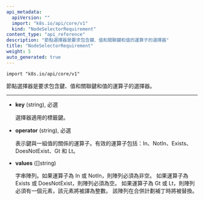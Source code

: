 ```yaml
---
api_metadata:
  apiVersion: ""
  import: "k8s.io/api/core/v1"
  kind: "NodeSelectorRequirement"
content_type: "api_reference"
description: "節點選擇器是要求包含鍵、值和關聯鍵和值的運算子的選擇器"
title: "NodeSelectorRequirement"
weight: 5
auto_generated: true
---
```

<!--
api_metadata:
  apiVersion: ""
  import: "k8s.io/api/core/v1"
  kind: "NodeSelectorRequirement"
content_type: "api_reference"
description: "A node selector requirement is a selector that contains values, a key, and an operator that relates the key and values."
title: "NodeSelectorRequirement"
weight: 5
auto_generated: true
-->

<!--
The file is auto-generated from the Go source code of the component using a generic
[generator](https://github.com/kubernetes-sigs/reference-docs/). To learn how
to generate the reference documentation, please read
[Contributing to the reference documentation](/docs/contribute/generate-ref-docs/).
To update the reference content, please follow the 
[Contributing upstream](/docs/contribute/generate-ref-docs/contribute-upstream/)
guide. You can file document formatting bugs against the
[reference-docs](https://github.com/kubernetes-sigs/reference-docs/) project.
-->



`import "k8s.io/api/core/v1"`


<!--
A node selector requirement is a selector that contains values, a key, and an operator that relates the key and values.
-->
   節點選擇器是要求包含鍵、值和關聯鍵和值的運算子的選擇器。

<hr>

<!--
- **key** (string), required

  The label key that the selector applies to.
-->
- **key** (string), 必選

   選擇器適用的標籤鍵。

<!--
- **operator** (string), required

  Represents a key's relationship to a set of values. Valid operators are In, NotIn, Exists, DoesNotExist. Gt, and Lt.
-->
- **operator** (string), 必選

  表示鍵與一組值的關係的運算子。有效的運算子包括：In、NotIn、Exists、DoesNotExist、Gt 和 Lt。

<!--
- **values** ([]string)

  An array of string values. If the operator is In or NotIn, the values array must be non-empty. If the operator is Exists or DoesNotExist, the values array must be empty. If the operator is Gt or Lt, the values array must have a single element, which will be interpreted as an integer. This array is replaced during a strategic merge patch.
-->
- **values** ([]string)

   字串陣列。如果運算子為 In 或 NotIn，則陣列必須為非空。
   如果運算子為 Exists 或 DoesNotExist，則陣列必須為空。
   如果運算子為 Gt 或 Lt，則陣列必須有一個元素，該元素將被譯為整數。
   該陣列在合併計劃補丁時將被替換。


